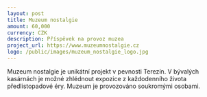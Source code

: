 ```yaml
---
layout: post
title: Muzeum nostalgie
amount: 60,000
currency: CZK
description: Příspěvek na provoz muzea
project_url: https://www.muzeumnostalgie.cz
logo: /public/images/muzeum_nostalgie_logo.jpg
---
```


Muzeum nostalgie je unikátní projekt v pevnosti Terezín. V bývalých kasárnách je možné zhlédnout expozice z každodenního života předlistopadové éry. Muzeum je provozováno soukromými osobami.
